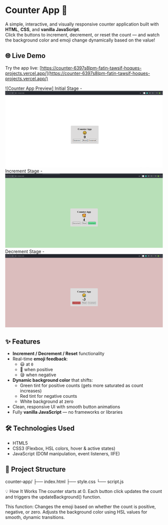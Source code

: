 # Counter App 🧮

A simple, interactive, and visually responsive counter application built with **HTML**, **CSS**, and **vanilla JavaScript**.  
Click the buttons to increment, decrement, or reset the count — and watch the background color and emoji change dynamically based on the value!

## 🌐 Live Demo

Try the app live: [https://counter-6397s8lpm-fatin-tawsif-hoques-projects.vercel.app/](https://counter-6397s8lpm-fatin-tawsif-hoques-projects.vercel.app/)

![Counter App Preview]
Initial Stage - ![Initial Stage](initial.png)
Increment Stage - ![Increment Stage](increment.png)
Decrement Stage - ![Decrement Stage](decrement.png)

## ✨ Features

- **Increment / Decrement / Reset** functionality
- Real-time **emoji feedback**:
  - 😃 at `0`
  - 🥰 when positive
  - 😪 when negative
- **Dynamic background color** that shifts:
  - Green tint for positive counts (gets more saturated as count increases)
  - Red tint for negative counts
  - White background at zero
- Clean, responsive UI with smooth button animations
- Fully **vanilla JavaScript** — no frameworks or libraries

## 🛠️ Technologies Used

- HTML5
- CSS3 (Flexbox, HSL colors, hover & active states)
- JavaScript (DOM manipulation, event listeners, IIFE)

## 📂 Project Structure
counter-app/
├── index.html
├── style.css
└── script.js

💡 How It Works
The counter starts at 0.
Each button click updates the count and triggers the updateBackground() function.

This function:
Changes the emoji based on whether the count is positive, negative, or zero.
Adjusts the background color using HSL values for smooth, dynamic transitions.


